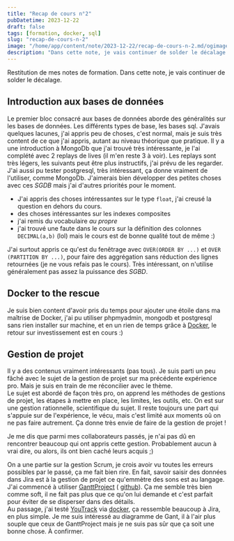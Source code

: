 ```yaml
---
title: "Recap de cours n°2"
pubDatetime: 2023-12-22
draft: false
tags: [formation, docker, sql]
slug: "recap-de-cours-n-2"
image: "/home/app/content/note/2023-12-22/recap-de-cours-n-2.md/ogimage.png"
description: "Dans cette note, je vais continuer de solder le décalage."
---
```


Restitution de mes notes de formation.
Dans cette note, je vais continuer de solder le décalage.

<!--more-->

## Introduction aux bases de données

Le premier bloc consacré aux bases de données aborde des généralités sur les bases de données. Les différents types de base, les bases sql. J'avais quelques lacunes, j'ai appris peu de choses, c'est normal, mais je suis très content de ce que j'ai appris, autant au niveau théorique que pratique.
Il y a une introduction à MongoDb que j'ai trouvé très intéressante, je l'ai complété avec 2 replays de lives (il m'en reste 3 à voir). Les replays sont très légers, les suivants peut être plus instructifs, j'ai prévu de les regarder.
J'ai aussi pu tester postgresql, très intéressant, ça donne vraiment de l'utiliser, comme MongoDb. J'aimerais bien développer des petites choses avec ces _SGDB_ mais j'ai d'autres priorités pour le moment.

- J'ai appris des choses intéressantes sur le type `float`, j'ai creusé la question en dehors du cours.
- des choses intéressantes sur les indexes composites
- j'ai remis du vocabulaire _au propre_
- j'ai trouvé une faute dans le cours sur la définition des colonnes `DECIMAL(a,b)` (lol) mais le cours est de bonne qualité tout de même :)

J'ai surtout appris ce qu'est du fenêtrage avec `OVER(ORDER BY ...)` et `OVER (PARTITION BY ...)`, pour faire des aggrégation sans réduction des lignes retournées (je ne vous refais pas le cours). Très intéressant, on n'utilise généralement pas assez la puissance des _SGBD_.

## Docker to the rescue

Je suis bien content d'avoir pris du temps pour ajouter une étoile dans ma maîtrise de Docker, j'ai pu utiliser phpmyadmin, mongodb et postgresql sans rien installer sur machine, et en un rien de temps grâce à [Docker](/tags/docker/), le retour sur investissement est en cours :)

## Gestion de projet

Il y a des contenus vraiment intéressants (pas tous). Je suis parti un peu fâché avec le sujet de la gestion de projet sur ma précédente expérience pro. Mais je suis en train de me réconcilier avec le thème.  
Le sujet est abordé de façon très pro, on apprend les méthodes de gestions de projet, les étapes à mettre en place, les limites, les outils, etc. On est sur une gestion rationnelle, scientifique du sujet. Il reste toujours une part qui s'appuie sur de l'expérience, le vécu, mais c'est limité aux moments oû on ne pas faire autrement. Ça donne très envie de faire de la gestion de projet !

Je me dis que parmi mes collaborateurs passés, je n'ai pas dû en rencontrer beaucoup qui ont appris cette gestion. Probablement aucun à vrai dire, ou alors, ils ont bien caché leurs acquis ;)

On a une partie sur la gestion Scrum, je crois avoir vu toutes les erreurs possibles par le passé, ça me fait bien rire. En fait, savoir saisir des données dans Jira est à la gestion de projet ce qu'emmètre des sons est au langage.
J'ai commencé à utiliser [GanttProject](https://www.ganttprojet.biz) ( [github](https://github.com/bardsoftware/ganttproject)). Ça me semble très bien comme soft, il ne fait pas plus que ce qu'on lui demande et c'est parfait pour éviter de se disperser dans des détails.  
Au passage, j'ai testé [YouTrack](https://www.jetbrains.com/youtrack/) via [docker](https://hub.docker.com/r/jetbrains/youtrack), ça ressemble beaucoup à Jira, en plus simple. Je me suis intéressé au diagramme de Gant, il à l'air plus souple que ceux de GanttProject mais je ne suis pas sûr que ça soit une bonne chose. À confirmer.
